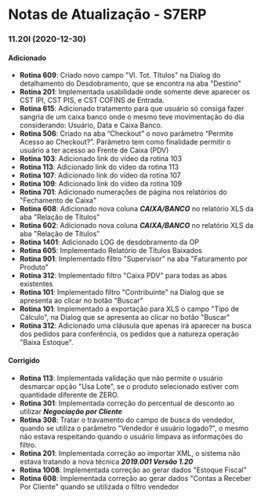 # Notas de Atualização - S7ERP

### 11.20I (2020-12-30)

#### Adicionado

 * **Rotina 609**: Criado novo campo "Vl. Tot. Títulos" na Dialog do detalhamento do Desdobramento, que se encontra na aba "Destino" 
 * **Rotina 201**: Implementada usabilidade onde somente deve aparecer os CST IPI, CST PIS, e CST COFINS de Entrada.
 * **Rotina 615**: Adicionado tratamento para que usuário só consiga fazer sangria de um caixa banco onde o mesmo teve movimentação do dia considerando: Usuário, Data e Caixa Banco.
 * **Rotina 506**: Criado na aba “Checkout” o novo parâmetro “Permite Acesso ao Checkout?”. Parâmetro tem como finalidade permitir o usuário a ter acesso ao Frente de Caixa (PDV)
 * **Rotina 103**: Adicionado link do vídeo da rotina 103
 * **Rotina 113**: Adicionado link do vídeo da rotina 113
 * **Rotina 107**: Adicionado link do vídeo da rotina 107
 * **Rotina 109**: Adicionado link do vídeo da rotina 109
 * **Rotina 701**: Adicionado numerações de página nos relatórios do "Fechamento de Caixa"
 * **Rotina 608**: Adicionado nova coluna ***CAIXA/BANCO*** no relatório XLS da aba "Relação de Títulos"
 * **Rotina 602**: Adicionado nova coluna ***CAIXA/BANCO*** no relatório XLS da aba "Relação de Títulos"
 * **Rotina 1401**: Adicionado LOG de desdobramento da OP
 * **Rotina 605**: Implementado Relatório de Títulos Baixados
 * **Rotina 901**: Implementado filtro "Supervisor" na aba "Faturamento por Produto"
 * **Rotina 312**: Implementado filtro "Caixa PDV" para todas as abas existentes
 * **Rotina 101**: Implementado filtro "Contribuinte" na Dialog que se apresenta ao clicar no botão "Buscar"
 * **Rotina 101**: Implementado a exportação para XLS o campo "Tipo de Cálculo", na Dialog que se apresenta ao clicar no botão "Buscar"
 * **Rotina 312**: Adicionado uma cláusula que apenas irá aparecer na busca dos pedidos para conferência, os pedidos que a natureza operação "Baixa Estoque".
 
 #### Corrigido
 
 * **Rotina 113**: Implementada validação que não permite o usuário desmarcar opção "Usa Lote", se o produto selecionado estiver com quantidade diferente de ZERO.
 * **Rotina 301**: Implementada correção do percentual de desconto ao utilizar ***Negociação por Cliente***
 * **Rotina 308**: Tratar o travamento do campo de busca do vendedor, quando se utiliza o parâmetro "Vendedor é usuário logado?", o mesmo não estava respeitando quando o usuário limpava as informações do filtro.
 * **Rotina 201**: Implementada correção ao importar XML, o sistema não estava tratando a nova técnica ***2019.001 Versão 1.20***
 * **Rotina 1008**: Implementada correção ao gerar dados "Estoque Fiscal"
 * **Rotina 608**: Implementada correção ao gerar dados "Contas a Receber Por Cliente" quando se utilizada o filtro vendedor
 

